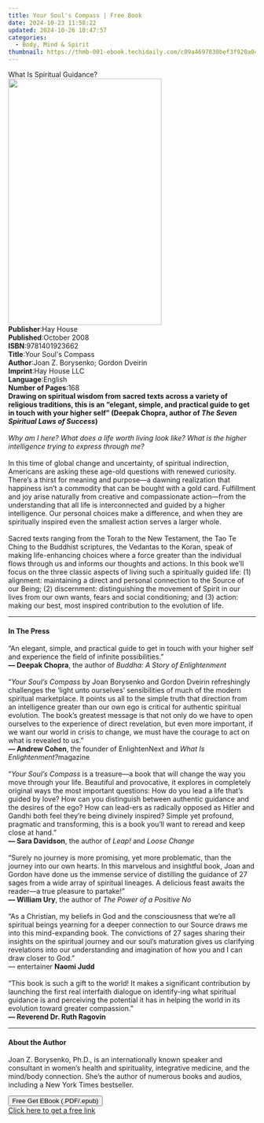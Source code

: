 ```yaml
---
title: Your Soul's Compass | Free Book
date: 2024-10-23 11:58:22
updated: 2024-10-26 10:47:57
categories:
  - Body, Mind & Spirit
thumbnail: https://thmb-001-ebook.techidaily.com/c09a4697830bef3f920a042e2e8252d8adbebd4bb4d487c3c22fd4ec9cfaf914.jpg
---
```

<main id="book-container">
  <div class="flex flex-col">
    <div class="book-brief flex-1 py-6 px-4 sm:p-6 md:py-10 md:px-8">
      <!-- brief-->
      <div class="book-brief-main">What Is Spiritual Guidance?</div>
    </div>
    <div
      class="book-meta-info flex-1 grid gap-4 col-start-1 col-end-3 row-start-1 sm:mb-6 sm:grid-cols-4 lg:gap-6 lg:col-start-2 lg:row-end-6 lg:row-span-6 lg:mb-0"
    >
      <div
        class="book-meta-info-left place-content-center mt-4 p-4 text-sm leading-6 col-start-2 col-span-2 dark:text-slate-400"
      >
        <img
          class="w-full h-500 object-cover rounded-lg sm:h-255 sm:col-span-2 lg:col-span-full"
          src="https://img-001-ebook.techidaily.com/e34cbf6b1e5560b69a2366889b9df207b2797ac6c073ed61dec3e52c3758a6d0.jpg"
          alt=""
          width="312"
          height="500"
        />
      </div>
      <div
        class="book-meta-info-right mt-2 col-start-1 row-start-2 col-span-3 self-center"
      >
        <!-- meta data  -->
        <div class="flex flex-col px-4 md:px-8">
          <div class="flex-1">
            <strong>Publisher</strong>:<span class="px-2">Hay House</span>
          </div>
          <div class="flex-1">
            <strong>Published</strong>:<span class="px-2">October 2008</span>
          </div>
          <div class="flex-1">
            <strong>ISBN</strong>:<span class="px-2">9781401923662</span>
          </div>
          <div class="flex-1">
            <strong>Title</strong>:<span class="px-2"
              >Your Soul&#39;s Compass</span
            >
          </div>
          <div class="flex-1">
            <strong>Author</strong>:<span class="px-2"
              >Joan Z. Borysenko; Gordon Dveirin</span
            >
          </div>
          <div class="flex-1">
            <strong>Imprint</strong>:<span class="px-2">Hay House LLC</span>
          </div>
          <div class="flex-1">
            <strong>Language</strong>:<span class="px-2">English</span>
          </div>
          <div class="flex-1">
            <strong>Number of Pages</strong>:<span class="px-2">168</span>
          </div>
        </div>
      </div>
    </div>
    <div class="book-description flex-1 py-6 px-4 sm:p-6 md:py-10 md:px-8">
      <div class="book-description-main">
        <div accordion-content="" id="description">
          <b
            >Drawing on spiritual wisdom from sacred texts across a variety of
            religious traditions, this is an “elegant, simple, and practical
            guide to get in touch with your higher self” (Deepak Chopra, author
            of&nbsp;</b
          ><i><b>The Seven Spiritual Laws of Success</b></i
          ><b>)<br /><br /></b
          ><i
            >Why am I here? What does a life worth living look like? What is the
            higher intelligence trying to express through me?</i
          ><br />
          &nbsp;<br />
          In this time of global change and uncertainty, of spiritual
          indirection, Americans are asking these age-old questions with renewed
          curiosity. There’s a thirst for meaning and purpose—a dawning
          realization that happiness isn’t a commodity that can be bought with a
          gold card. Fulfillment and joy arise naturally from creative and
          compassionate action—from the understanding that all life is
          interconnected and guided by a higher intelligence. Our personal
          choices make a difference, and when they are spiritually inspired even
          the smallest action serves a larger whole.<br />
          &nbsp;<br />
          Sacred texts ranging from the Torah to the New Testament, the Tao Te
          Ching to the Buddhist scriptures, the Vedantas to the Koran, speak of
          making life-enhancing choices where a force greater than the
          individual flows through us and informs our thoughts and actions. In
          this book we’ll focus on the three classic aspects of living such a
          spiritually guided life: (1) alignment: maintaining a direct and
          personal connection to the Source of our Being; (2) discernment:
          distinguishing the movement of Spirit in our lives from our own wants,
          fears and social conditioning; and (3) action: making our best, most
          inspired contribution to the evolution of life.
        </div>
        <div class="accordion-fader"></div>
      </div>
    </div>
    <div class="book-excerpts flex-1 py-6 px-4 sm:p-6 md:py-10 md:px-8">
      <!-- excerpts-->
      <div class="book-excerpts-main">
        <hr />
        <h4 class="placeholder placeholder-heading">
          <span>In The Press</span>
        </h4>
        <p>
          “An elegant, simple, and practical guide to get in touch with your
          higher self and experience the field of infinite possibilities.”<br /><b
            >— Deepak Chopra</b
          >, the author of&nbsp;<i>Buddha: A Story of Enlightenment</i
          ><br /><br />“<i>Your Soul’s Compass&nbsp;</i>by Joan Borysenko and
          Gordon Dveirin refreshingly challenges the ‘light unto ourselves’
          sensibilities of much of the modern spiritual marketplace. It points
          us all to the simple truth that direction from an intelligence greater
          than our own ego is critical for authentic spiritual evolution. The
          book’s greatest message is that not only do we have to open ourselves
          to the experience of direct revelation, but even more important, if we
          want our world in crisis to change, we must have the courage to act on
          what is revealed to us.”<br /><b>— Andrew Cohen</b>, the founder of
          EnlightenNext and&nbsp;<i>What Is Enlightenment?</i
          >magazine<br /><br />“<i>Your Soul’s Compass&nbsp;</i>is a treasure—a
          book that will change the way you move through your life. Beautiful
          and provocative, it explores in completely original ways the most
          important questions: How do you lead a life that’s guided by love? How
          can you distinguish between authentic guidance and the desires of the
          ego? How can lead-ers as radically opposed as Hitler and Gandhi both
          feel they’re being divinely inspired? Simple yet profound, pragmatic
          and transforming, this is a book you’ll want to reread and keep close
          at hand.”<br /><b>— Sara Davidson</b>, the author
          of&nbsp;<i>Leap!&nbsp;</i>and<i>&nbsp;Loose Change<br /></i
          ><br />“Surely no journey is more promising, yet more problematic,
          than the journey into our own hearts. In this marvelous and insightful
          book, Joan and Gordon have done us the immense service of distilling
          the guidance of 27 sages from a wide array of spiritual lineages. A
          delicious feast awaits the reader—a true pleasure to partake!”<br /><b
            >— William Ury</b
          >, the author of&nbsp;<i>The Power of a Positive No</i><br /><br />“As
          a Christian, my beliefs in God and the consciousness that we’re all
          spiritual beings yearning for a deeper connection to our Source draws
          me into this mind-expanding book. The convictions of 27 sages sharing
          their insights on the spiritual journey and our soul’s maturation
          gives us clarifying revelations into our understanding and imagination
          of how you and I can draw closer to God.”<br />— entertainer&nbsp;<b
            >Naomi Judd</b
          ><br /><br />“This book is such a gift to the world! It makes a
          significant contribution by launching the first real interfaith
          dialogue on identify-ing what spiritual guidance is and perceiving the
          potential it has in helping the world in its evolution toward greater
          compassion.”<br /><b>— Reverend Dr. Ruth&nbsp;Ragovin</b>
        </p>
      </div>
    </div>
    <div class="book-about-author flex-1 py-6 px-4 sm:p-6 md:py-10 md:px-8">
      <!-- about author-->
      <div class="book-main-author-main">
        <hr />
        <h4 class="placeholder placeholder-heading">
          <span>About the Author</span>
        </h4>
        <p>
          Joan Z. Borysenko, Ph.D., is an internationally known speaker and
          consultant in women’s health and spirituality, integrative medicine,
          and the mind/body connection. She’s the author of numerous books and
          audios, including a New York Times bestseller.
        </p>
      </div>
    </div>
    <div class="book-free-get flex-1 py-6 px-4 sm:p-6 md:py-10 md:px-8">
      <button
        id="btn-free-get"
        class="bg-blue-500 hover:bg-blue-700 text-white font-bold py-2 px-4 rounded"
      >
        Free Get EBook (.PDF/.epub)
      </button>
      <div id="countdown-display" class="px-2 text-lg mt-2"></div>
      <a
        id="free-link"
        class="hidden bg-blue-500 hover:bg-blue-700 text-white font-bold py-2 px-4 rounded"
        href="https://www.ebooks.com/en-us/book/96317394/your-soul-s-compass/joan-z-borysenko/"
        target="_blank"
        >Click here to get a free link</a
      >
    </div>
    <script>
      let countdownTime = 0;
      let countdownInterval = null;
      document
        .getElementById('btn-free-get')
        .addEventListener('click', startCountdown);
      function startCountdown() {
        countdownTime = new Date().getTime() + 60000 * 3;
        countdownInterval = setInterval(updateCountdown, 1000);
        document.getElementById('btn-free-get').disabled = true;
        document
          .getElementById('btn-free-get')
          .classList.add('bg-gray-500', 'cursor-not-allowed');
      }
      function updateCountdown() {
        let currentTime = new Date().getTime();
        let timeLeft = countdownTime - currentTime;
        let secondsLeft = Math.floor(timeLeft / 1000);
        document.getElementById('countdown-display').innerHTML =
          `Remaining time: ${secondsLeft} seconds.`;
        if (secondsLeft <= 0) {
          clearInterval(countdownInterval);
          document.getElementById('btn-free-get').classList.add('hidden');
          document.getElementById('free-link').classList.remove('hidden');
          document.getElementById('countdown-display').innerHTML = '';
        }
      }
    </script>
  </div>
</main>
